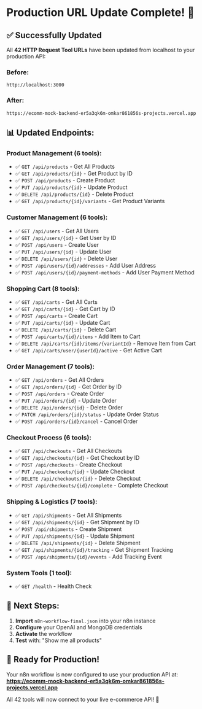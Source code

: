 # Production URL Update Complete! 🎉

## ✅ **Successfully Updated**

All **42 HTTP Request Tool URLs** have been updated from localhost to your production API:

### **Before:**

```
http://localhost:3000
```

### **After:**

```
https://ecomm-mock-backend-er5a3qk6m-omkar861856s-projects.vercel.app
```

## 📊 **Updated Endpoints:**

### **Product Management (6 tools):**

- ✅ `GET /api/products` - Get All Products
- ✅ `GET /api/products/{id}` - Get Product by ID
- ✅ `POST /api/products` - Create Product
- ✅ `PUT /api/products/{id}` - Update Product
- ✅ `DELETE /api/products/{id}` - Delete Product
- ✅ `GET /api/products/{id}/variants` - Get Product Variants

### **Customer Management (6 tools):**

- ✅ `GET /api/users` - Get All Users
- ✅ `GET /api/users/{id}` - Get User by ID
- ✅ `POST /api/users` - Create User
- ✅ `PUT /api/users/{id}` - Update User
- ✅ `DELETE /api/users/{id}` - Delete User
- ✅ `POST /api/users/{id}/addresses` - Add User Address
- ✅ `POST /api/users/{id}/payment-methods` - Add User Payment Method

### **Shopping Cart (8 tools):**

- ✅ `GET /api/carts` - Get All Carts
- ✅ `GET /api/carts/{id}` - Get Cart by ID
- ✅ `POST /api/carts` - Create Cart
- ✅ `PUT /api/carts/{id}` - Update Cart
- ✅ `DELETE /api/carts/{id}` - Delete Cart
- ✅ `POST /api/carts/{id}/items` - Add Item to Cart
- ✅ `DELETE /api/carts/{id}/items/{variantId}` - Remove Item from Cart
- ✅ `GET /api/carts/user/{userId}/active` - Get Active Cart

### **Order Management (7 tools):**

- ✅ `GET /api/orders` - Get All Orders
- ✅ `GET /api/orders/{id}` - Get Order by ID
- ✅ `POST /api/orders` - Create Order
- ✅ `PUT /api/orders/{id}` - Update Order
- ✅ `DELETE /api/orders/{id}` - Delete Order
- ✅ `PATCH /api/orders/{id}/status` - Update Order Status
- ✅ `POST /api/orders/{id}/cancel` - Cancel Order

### **Checkout Process (6 tools):**

- ✅ `GET /api/checkouts` - Get All Checkouts
- ✅ `GET /api/checkouts/{id}` - Get Checkout by ID
- ✅ `POST /api/checkouts` - Create Checkout
- ✅ `PUT /api/checkouts/{id}` - Update Checkout
- ✅ `DELETE /api/checkouts/{id}` - Delete Checkout
- ✅ `POST /api/checkouts/{id}/complete` - Complete Checkout

### **Shipping & Logistics (7 tools):**

- ✅ `GET /api/shipments` - Get All Shipments
- ✅ `GET /api/shipments/{id}` - Get Shipment by ID
- ✅ `POST /api/shipments` - Create Shipment
- ✅ `PUT /api/shipments/{id}` - Update Shipment
- ✅ `DELETE /api/shipments/{id}` - Delete Shipment
- ✅ `GET /api/shipments/{id}/tracking` - Get Shipment Tracking
- ✅ `POST /api/shipments/{id}/events` - Add Tracking Event

### **System Tools (1 tool):**

- ✅ `GET /health` - Health Check

## 🚀 **Next Steps:**

1. **Import** `n8n-workflow-final.json` into your n8n instance
2. **Configure** your OpenAI and MongoDB credentials
3. **Activate** the workflow
4. **Test** with: "Show me all products"

## 🎯 **Ready for Production!**

Your n8n workflow is now configured to use your production API at:
**https://ecomm-mock-backend-er5a3qk6m-omkar861856s-projects.vercel.app**

All 42 tools will now connect to your live e-commerce API! 🎉
